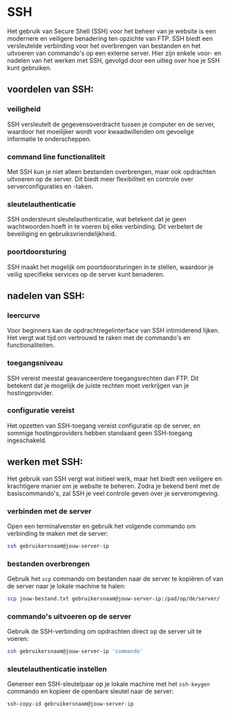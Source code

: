 # SSH

Het gebruik van Secure Shell (SSH) voor het beheer van je website is een modernere en veiligere benadering ten opzichte van FTP. SSH biedt een versleutelde verbinding voor het overbrengen van bestanden en het uitvoeren van commando's op een externe server. Hier zijn enkele voor- en nadelen van het werken met SSH, gevolgd door een uitleg over hoe je SSH kunt gebruiken.

## voordelen van SSH:

### veiligheid

SSH versleutelt de gegevensoverdracht tussen je computer en de server, waardoor het moeilijker wordt voor kwaadwillenden om gevoelige informatie te onderscheppen.

### command line functionaliteit

Met SSH kun je niet alleen bestanden overbrengen, maar ook opdrachten uitvoeren op de server. Dit biedt meer flexibiliteit en controle over serverconfiguraties en -taken.

### sleutelauthenticatie

SSH ondersteunt sleutelauthenticatie, wat betekent dat je geen wachtwoorden hoeft in te voeren bij elke verbinding. Dit verbetert de beveiliging en gebruiksvriendelijkheid.

### poortdoorsturing

SSH maakt het mogelijk om poortdoorsturingen in te stellen, waardoor je veilig specifieke services op de server kunt benaderen.

## nadelen van SSH:

### leercurve

Voor beginners kan de opdrachtregelinterface van SSH intimiderend lijken. Het vergt wat tijd om vertrouwd te raken met de commando's en functionaliteiten.

### toegangsniveau

SSH vereist meestal geavanceerdere toegangsrechten dan FTP. Dit betekent dat je mogelijk de juiste rechten moet verkrijgen van je hostingprovider.

### configuratie vereist

Het opzetten van SSH-toegang vereist configuratie op de server, en sommige hostingproviders hebben standaard geen SSH-toegang ingeschakeld.

## werken met SSH:

Het gebruik van SSH vergt wat initieel werk, maar het biedt een veiligere en krachtigere manier om je website te beheren. Zodra je bekend bent met de basiscommando's, zal SSH je veel controle geven over je serveromgeving.

### verbinden met de server

Open een terminalvenster en gebruik het volgende commando om verbinding te maken met de server:

```bash
ssh gebruikersnaam@jouw-server-ip
```

### bestanden overbrengen

Gebruik het `scp` commando om bestanden naar de server te kopiëren of van de server naar je lokale machine te halen:

```bash
scp jouw-bestand.txt gebruikersnaam@jouw-server-ip:/pad/op/de/server/
```

### commando's uitvoeren op de server

Gebruik de SSH-verbinding om opdrachten direct op de server uit te voeren:

```bash
ssh gebruikersnaam@jouw-server-ip 'commando'
```

### sleutelauthenticatie instellen

Genereer een SSH-sleutelpaar op je lokale machine met het `ssh-keygen` commando en kopieer de openbare sleutel naar de server:

```bash
ssh-copy-id gebruikersnaam@jouw-server-ip
```
